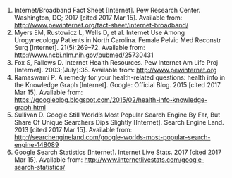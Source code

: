 1. 	Internet/Broadband Fact Sheet [Internet]. Pew Research Center. Washington, DC; 2017 [cited 2017 Mar 15]. Available from: <http://www.pewinternet.org/fact-sheet/internet-broadband/>
2. 	Myers EM, Rustowicz L, Wells D, et al. Internet Use Among Urogynecology Patients in North Carolina. Female Pelvic Med Reconstr Surg [Internet]. 21(5):269–72. Available from: <http://www.ncbi.nlm.nih.gov/pubmed/25730431>
3. 	Fox S, Fallows D. Internet Health Resources. Pew Internet Am Life Proj [Internet]. 2003;(July):35. Available from: <http://www.pewinternet.org>
4. 	Ramaswami P. A remedy for your health-related questions: health info in the Knowledge Graph [Internet]. Google: Official Blog. 2015 [cited 2017 Mar 15]. Available from: <https://googleblog.blogspot.com/2015/02/health-info-knowledge-graph.html>
5. 	Sullivan D. Google Still World’s Most Popular Search Engine By Far, But Share Of Unique Searchers Dips Slightly [Internet]. Search Engine Land. 2013 [cited 2017 Mar 15]. Available from: <http://searchengineland.com/google-worlds-most-popular-search-engine-148089>
6. 	Google Search Statistics [Internet]. Internet Live Stats. 2017 [cited 2017 Mar 15]. Available from: <http://www.internetlivestats.com/google-search-statistics/>